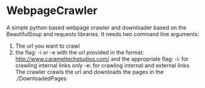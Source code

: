 # WebpageCrawler
A simple python based webpage crawler and downloader
based on the BeautifulSoup and requests libraries.
It needs two command line arguments:
1) The url you want to crawl
2) the flag: -i or -e
with the url provided in the format: 
http://www.carameltechstudios.com/
and the appropriate flag:
-i: for crawling internal links only
-e: for crawling internal and external links
The crawler crawls the url and downloads the pages
in the ./DownloadedPages
